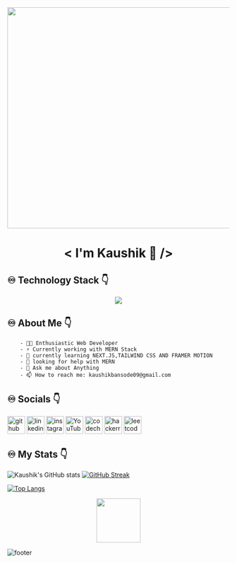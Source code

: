  <div id="header" align="center">
  <img src="https://img.freepik.com/free-vector/code-typing-concept-illustration_114360-3866.jpg?w=1060&t=st=1676717649~exp=1676718249~hmac=6988e834b216c4d0ef63da9fb649289c068911038f5b94389a44ec6c68182c61" height ="500" width="1000"/>
</div>


 # <div align="center"> < I'm Kaushik 👋 /> </div>



## ♾ Technology Stack 👇 
<p align="center">
  <a href="https://skillicons.dev">
    <img src="https://skillicons.dev/icons?i=c,cpp,python,postgres,java,html,css,js,react,nodejs,expressjs,mongodb,mysql" />
  </a>
</p>

##  ♾ About Me 👇
  
  
        - 👩‍💻 Enthusiastic Web Developer 
        - ⚡️ Currently working with MERN Stack 
        - 🌱 currently learning NEXT.JS,TAILWIND CSS AND FRAMER MOTION  
        - 🤔 looking for help with MERN  
        - 💬 Ask me about Anything  
        - 📫 How to reach me: kaushikbansode09@gmail.com  


##  ♾ Socials 👇

[<img src='https://cdn.jsdelivr.net/npm/simple-icons@3.0.1/icons/github.svg' alt='github' height='40' color='blue'>](https://github.com/KB-2000)  [<img src='https://cdn.jsdelivr.net/npm/simple-icons@3.0.1/icons/linkedin.svg' alt='linkedin' height='40'>](https://www.linkedin.com/in/https://www.linkedin.com/in/kaushik-bansode-16054a243//)  [<img src='https://cdn.jsdelivr.net/npm/simple-icons@3.0.1/icons/instagram.svg' alt='instagram' height='40'>](https://www.instagram.com/https://www.instagram.com/kb_d_attaguy//)  [<img src='https://cdn.jsdelivr.net/npm/simple-icons@3.0.1/icons/youtube.svg' alt='YouTube' height='40'>](https://www.youtube.com/channel/https://www.youtube.com/channel/UCObmLrkUtnalyj1h6xLPBoQ)  [<img src='https://cdn.jsdelivr.net/npm/simple-icons@3.0.1/icons/codechef.svg' alt='codechef' height='40'>](https://www.codechef.com/users/kb0920)  [<img src='https://cdn.jsdelivr.net/npm/simple-icons@3.0.1/icons/hackerrank.svg' alt='hackerrank' height='40'>](https://www.hackerrank.com/kaushikbansode01?hr_r=1)  [<img src='https://cdn.jsdelivr.net/npm/simple-icons@3.0.1/icons/leetcode.svg' alt='leetcode' height='40'>](https://leetcode.com/KB09/)  

##  ♾ My Stats 👇


 ![Kaushik's GitHub stats](https://github-readme-stats.vercel.app/api?username=KB-2000&show_icons=true&theme=radical)
                           [![GitHub Streak](http://github-readme-streak-stats.herokuapp.com?user=KB-2000&theme=dark&background=000000)](https://git.io/streak-stats)

  
[![Top Langs](https://github-readme-stats.vercel.app/api/top-langs/?username=KB-2000&layout=compact)](https://github.com/anuraghazra/github-readme-stats) 
                           <div id="header" align="center">
  <img src="https://media.giphy.com/media/M9gbBd9nbDrOTu1Mqx/giphy.gif" width="100"/>
</div>
 
  ![footer](https://raw.githubusercontent.com/trinib/trinib/82213791fa9ff58d3ca768ddd6de2489ec23ffca/images/footer.svg)
 

